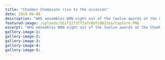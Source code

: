 ```yaml
---
title: "Chamber Champions rise to the occasion"
date: 2018-06-08
description: "WHS emsembles WON eight out of the twelve awards at the Chamber Music Contest on Friday 8 June..."
featured-image: /uploads/5b1f1273ff2a7c6bfc0022ea/Capture.PNG
excerpt: "WHS emsembles WON eight out of the twelve awards at the Chamber Music Contest on Friday 8 June at the Prince Edward Auditorium."
gallery-image-1: 
gallery-image-2: 
gallery-image-3: 
gallery-image-4: 
gallery-image-5: 
---
```

